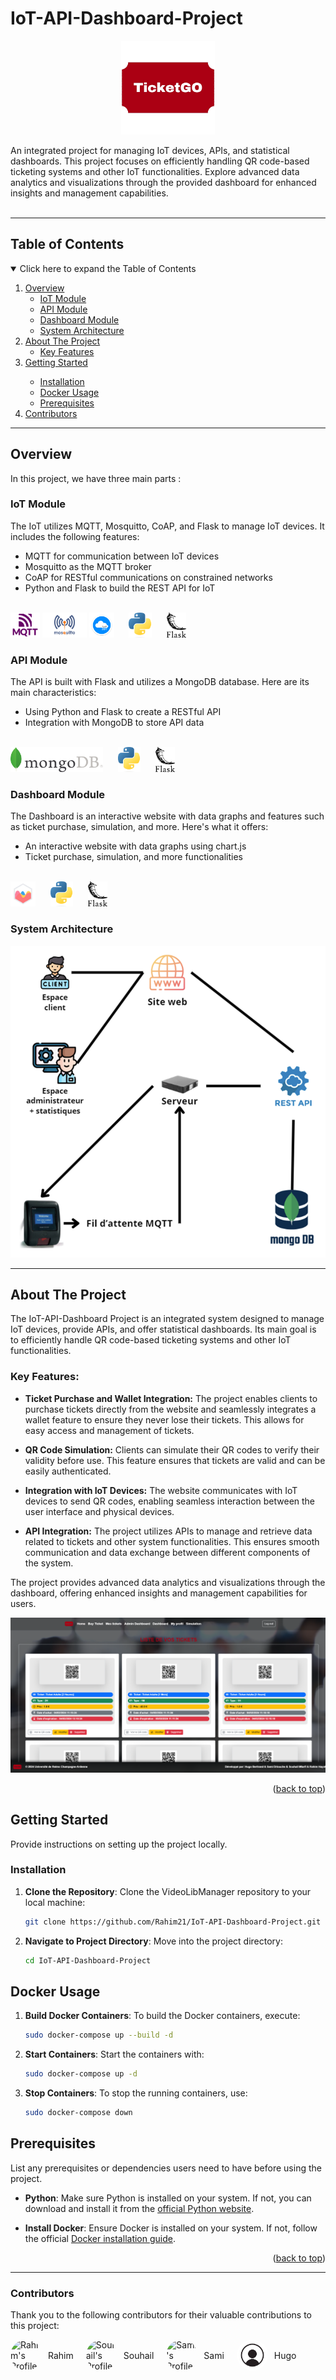 # IoT-API-Dashboard-Project

<div id="top"></div>
<!-- PROJECT LOGO -->
<div align="center">
  <a href="#"><!-- lien repo-->
    <img src="pictures/logo.png" alt="Logo" width="150" height="150">
  </a>
</div>

<p align="left">
  An integrated project for managing IoT devices, APIs, and statistical dashboards. This project focuses on efficiently handling QR code-based ticketing systems and other IoT functionalities. Explore advanced data analytics and visualizations through the provided dashboard for enhanced insights and management capabilities.
  <br />
  <br />
</p>

---

## Table of Contents

<details open>
  <summary>Click here to expand the Table of Contents</summary>
  <ol>
    <li>
      <a href="#overview">Overview</a>
      <ul>
        <li><a href="#iot-module">IoT Module</a></li>
        <li><a href="#api-module">API Module</a></li>
        <li><a href="#dashboard-module">Dashboard Module</a></li>
        <li><a href="#system-architecture">System Architecture</a></li>
      </ul>
    </li>
    <li>
      <a href="#about-the-project">About The Project</a>
      <ul>
        <li><a href="#key-features">Key Features</a></li>
      </ul>
    </li>
    <li><a href="#getting-started">Getting Started</a></li>
    <ul>
      <li><a href="#installation">Installation</a></li>
      <li><a href="#docker-usage">Docker Usage</a></li>
      <li><a href="#prerequisites">Prerequisites</a></li>
    </ul>
    <li><a href="#contributors">Contributors</a></li>
  </ol>
</details>

---

## Overview

In this project, we have three main parts :

### IoT Module

The IoT utilizes MQTT, Mosquitto, CoAP, and Flask to manage IoT devices. It includes the following features:

- MQTT for communication between IoT devices
- Mosquitto as the MQTT broker
- CoAP for RESTful communications on constrained networks
- Python and Flask to build the REST API for IoT

</br>
<img src="pictures/mqtt.png" alt="MQTT Logo" height="40">
<img src="pictures/mosquitto.png" alt="Mosquitto Logo" height="40">
<img src="pictures/coap.png" alt="CoAP Logo" height="40" style="padding-right:20px">
<img src="pictures/python.png" alt="Python Logo" height="40" style="padding-right:20px">
<img src="pictures/flask.png" alt="Flask Logo" height="40">

### API Module

The API is built with Flask and utilizes a MongoDB database. Here are its main characteristics:

- Using Python and Flask to create a RESTful API
- Integration with MongoDB to store API data

</br>
<img src="pictures/mongoDB.png" alt="MongoDB Logo" height="40" style="padding-right:20px">
<img src="pictures/python.png" alt="Python Logo" height="40" style="padding-right:20px">
<img src="pictures/flask.png" alt="Flask Logo" height="40">

### Dashboard Module

The Dashboard is an interactive website with data graphs and features such as ticket purchase, simulation, and more. Here's what it offers:

- An interactive website with data graphs using chart.js
- Ticket purchase, simulation, and more functionalities

</br>
<img src="pictures/chartjs.png" alt="Flask Logo" height="40" style="padding-right:20px">
<img src="pictures/python.png" alt="Python Logo" height="40" style="padding-right:20px">
<img src="pictures/flask.png" alt="Flask Logo" height="40">

### System Architecture

![Project Schema][schema]

---

## About The Project

The IoT-API-Dashboard Project is an integrated system designed to manage IoT devices, provide APIs, and offer statistical dashboards. Its main goal is to efficiently handle QR code-based ticketing systems and other IoT functionalities.

### Key Features:

- **Ticket Purchase and Wallet Integration:** The project enables clients to purchase tickets directly from the website and seamlessly integrates a wallet feature to ensure they never lose their tickets. This allows for easy access and management of tickets.

- **QR Code Simulation:** Clients can simulate their QR codes to verify their validity before use. This feature ensures that tickets are valid and can be easily authenticated.

- **Integration with IoT Devices:** The website communicates with IoT devices to send QR codes, enabling seamless interaction between the user interface and physical devices.

- **API Integration:** The project utilizes APIs to manage and retrieve data related to tickets and other system functionalities. This ensures smooth communication and data exchange between different components of the system.

The project provides advanced data analytics and visualizations through the dashboard, offering enhanced insights and management capabilities for users.

![Project Screenshot][liste_ticket]

<p align="right">(<a href="#iot-api-dashboard-project">back to top</a>)</p>

## Getting Started

Provide instructions on setting up the project locally.

### Installation

1. **Clone the Repository**: Clone the VideoLibManager repository to your local machine:

   ```bash
   git clone https://github.com/Rahim21/IoT-API-Dashboard-Project.git
   ```

2. **Navigate to Project Directory**: Move into the project directory:
   ```bash
   cd IoT-API-Dashboard-Project
   ```

## Docker Usage

1. **Build Docker Containers**: To build the Docker containers, execute:

   ```bash
   sudo docker-compose up --build -d
   ```

2. **Start Containers**: Start the containers with:

   ```bash
   sudo docker-compose up -d
   ```

3. **Stop Containers**: To stop the running containers, use:
   ```bash
   sudo docker-compose down
   ```

## Prerequisites

List any prerequisites or dependencies users need to have before using the project.

- **Python**: Make sure Python is installed on your system. If not, you can download and install it from the [official Python website](https://www.python.org/downloads/).

- **Install Docker**: Ensure Docker is installed on your system. If not, follow the official [Docker installation guide](https://docs.docker.com/get-docker/).

<p align="right">(<a href="#iot-api-dashboard-project">back to top</a>)</p>

---

### Contributors

Thank you to the following contributors for their valuable contributions to this project:

<div style="display: flex; flex-wrap: wrap;">
  <div style="display: flex; align-items: center; margin-right: 20px;">
    <img src="https://github.com/rahim21.png" alt="Rahim's Profile" style="width: 50px; height: 50px; border-radius: 50%; margin-right: 10px;">
    <a href="https://github.com/Rahim21" style="text-decoration: none;">Rahim</a>
  </div>
  
  <div style="display: flex; align-items: center; margin-right: 20px;">
    <img src="https://github.com/Suhail1929.png" alt="Souhail's Profile" style="width: 50px; height: 50px; border-radius: 50%; margin-right: 10px;">
    <a href="https://github.com/Suhail1929" style="text-decoration: none;">Souhail</a>
  </div>
  
  <div style="display: flex; align-items: center; margin-right: 20px;">
    <img src="https://github.com/sami51100.png" alt="Sami's Profile" style="width: 50px; height: 50px; border-radius: 50%; margin-right: 10px;">
    <a href="https://github.com/sami51100" style="text-decoration: none;">Sami</a>
  </div>

  <div style="display: flex; align-items: center; margin-right: 20px;">
    <img src="pictures/profile.jpeg" alt="Hugo's Profile" style="width: 50px; height: 50px; border-radius: 50%; margin-right: 10px;">
    <a href="#" style="text-decoration: none;">Hugo</a>
  </div>
</div>

<!-- Markdown Links & Images -->

[accueil]: pictures/accueil.png
[liste_ticket]: pictures/liste_ticket.png
[logo]: pictures/logo.png
[simulation]: pictures/simulation.png
[schema]: pictures/schema.png
